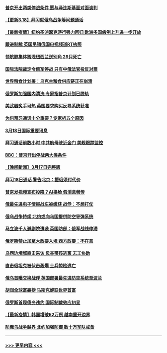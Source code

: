 #### [普京开出两类停战条件 愿与泽连斯基面对面谈判](../pages/prog202/a103377392.md?t=03190301) 
#### [【更新3.18】拜习就俄乌战争等问题通话](../pages/prog202/a103376935.md?t=03190301) 
#### [【最新疫情】纽约圣派翠克游行强力回归 欧洲多国病例上升进一步开放](../pages/prog202/a103377276.md?t=03190301) 
#### [跟进制裁 英国吊销俄国电视频道RT执照](../pages/prog202/a103377258.md?t=03190301) 
#### [领航鲸集体搁浅纽西兰送别角 29只死亡](../pages/prog202/a103377249.md?t=03190301) 
#### [国际法院裁定令俄军停战 只有中俄法官投反对票](../pages/prog202/a103377231.md?t=03190301) 
#### [世界粮食计划署：乌克兰粮食供应链正在崩溃](../pages/prog202/a103377206.md?t=03190301) 
#### [俄罗斯加强国内清洗 专家指普京计划已脱轨](../pages/prog202/a103377112.md?t=03190301) 
#### [美武器炙手可热 英国要求购买反导系统获准](../pages/prog202/a103377109.md?t=03190301) 
#### [为何拜习通话十分重要？专家析五个原因](../pages/prog202/a103377104.md?t=03190301) 
#### [3月18日国际重要讯息](../pages/prog202/a103376996.md?t=03190301) 
#### [拜习通话前数小时 中共航母驶近金门 美舰跟踪监控](../pages/prog202/a103376986.md?t=03190301) 
#### [BBC：普京开出停战两大类条件](../pages/prog202/a103376905.md?t=03190301) 
#### [【晚间新闻】3月17日完整版](../pages/prog202/a103376753.md?t=03190301) 
#### [拜习18日通话 警告北京：援俄须付代价](../pages/prog202/a103376842.md?t=03190301) 
#### [普京发视频宣布投降？AI换脸 假消息频传](../pages/prog202/a103376774.md?t=03190301) 
#### [俄最先进电子情报战车被缴获 战俘：不想打仗](../pages/prog202/a103376776.md?t=03190301) 
#### [俄乌战争持续 北约或向乌国提供防空导弹系统](../pages/prog202/a103376777.md?t=03190301) 
#### [马立波千人避剧院遭袭 英国防部：俄军战线停滞](../pages/prog202/a103376795.md?t=03190301) 
#### [俄罗斯禁止加拿大政要入境 西方政要：不在意](../pages/prog202/a103376571.md?t=03190301) 
#### [乌西边境城直击采访 母亲带孩逃离 志工协助](../pages/prog202/a103376780.md?t=03190301) 
#### [直击俄坦克被伏击轰爆 士兵惊险逃亡](../pages/prog202/a103376678.md?t=03190301) 
#### [俄乌首曝交换战俘 英国部署最先进防空系统至波兰](../pages/prog202/a103376684.md?t=03190301) 
#### [胡润全球富豪榜 马斯克蝉联世界首富](../pages/prog202/a103376642.md?t=03190301) 
#### [俄罗斯首现债务违约 国际制裁效应初显](../pages/prog202/a103376645.md?t=03190301) 
#### [【最新疫情】韩国增破62万例 越南重开边界](../pages/prog202/a103376525.md?t=03190301) 
#### [防俄乌战争越界 北约加强防御 数十万军队戒备](../pages/prog202/a103376606.md?t=03190301) 

----
#### [ >>> 更早内容 <<< ](../indexes/prog202-earlier.md)
